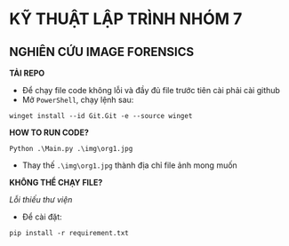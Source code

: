 # KỸ THUẬT LẬP TRÌNH NHÓM 7
## NGHIÊN CỨU IMAGE FORENSICS

**TẢI REPO**
- Để chạy file code không lỗi và đầy đủ file trước tiên cài phải cài github
- Mở `PowerShell`, chạy lệnh sau:
```
winget install --id Git.Git -e --source winget
```

**HOW TO RUN CODE?**
```
Python .\Main.py .\img\org1.jpg
```

- Thay thế `.\img\org1.jpg` thành địa chỉ file ảnh mong muốn

**KHÔNG THỂ CHẠY FILE?**

*Lỗi thiếu thư viện*
- Để cài đặt: 
```
pip install -r requirement.txt
```
